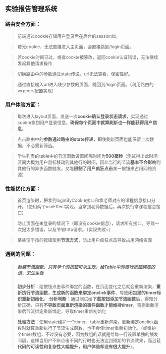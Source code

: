 ## 实验报告管理系统



### 路由安全方面：

> 前端通过cookie存储用户登录后在后台的sessionId。
>

> 若无cookie，无法直接进入主页面，会直接跳到/login页面。
>

> 若cookie时间已过，或者cookie被篡改，返回cookie认证错误，无法继续发起其他请求操作
>

> 切换路由中的参数通过state传递，url无法查看，保密性好。
>

> 通过直接输入url进入缺少参数的页面，跳回到/login页面。（利用路由的wrpeers配置实现）
>



### 用户体验方面：

> 每次进入layout页面，发送一次**cookie确认登录状态请求**，实现通过cookie拿到用户登录信息，**确保每个页面中就算刷新也一样能获得用户信息**。
>

> 点击路由中的**参数通过路由的state传递**，即使刷新页面也能保留上次数据，不必重新筛选。

> 学生列表的table中的节流函数设置间隔时间为**500毫秒**（测试得出此时间区间大概为用户鼠标移动到其他行的时间，因此当行的节流**基本不会影响**到其他行的异步函数触发，又能**限制了用户疯狂点击**某一按钮来占用网络资源）

### 性能优化方面：

> 首页渲染时，把拿到loginByCookie接口和拿老师对应的课程信息接口分开。（使用两个useEffect实现，当拿到老师数据后，再次执行拿课程信息接口）
>
> 防止页面在未登录的情况下（即没有cookie信息），请求所有接口，导致一次报太多错误，以及节省http请求。（实现失败~）

> 某些便于按的按钮使用**节流方式**，防止用户疯狂点击导致占用网络资源




### 遇到的问题：

> ##### 封装节流函数，只有单个的按钮可以生效，给Table中的每行按钮绑定的话，无法生效
>
> **初步分析**：给按钮点击事件绑定的函数，在页面变化之后就会重新渲染，**重新执行节流函数，生成新的函数来绑定onclick事件**，导致**闭包里的timer标识重新初始化**。
> **分析判断**：通过测试给**下载按钮添加节流函数**后，得知分析正确，只有**不导致页面重新渲染的事件函数才能维持timer**，否则重新渲染后节流绑定重新绑定，导致timer重新初始化
>
> **处理方法**：使用state维护一个timer，table重新渲染，重新绑定onclick函数时就算重新执行了节流生成函数，也不会使timer重新初始化。（或维护一个timer数组，不过没有必要，因为数组的话就是给每一行设置单独的触发间隔，这样当用户不断点击不同的行时也无法达到预期的节流效果，而且**让代码的可读性和复杂性大幅提升，用户体验却没有很大提升**）。

